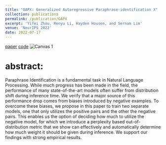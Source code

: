 ```yaml
---
title: "GAPX: Generalized Autoregressive Paraphrase-identification X"
collection: publications
permalink: /publication/GAPX
excerpt: 'Yifei Zhou, Renyu Li, Hayden Housen, and Sernam Lim'
venue: 'NeurIPS 2022'
date: 2022-07-17
---
```

[paper](https://arxiv.org/abs/2210.01979)
[code](https://github.com/YifeiZhou02/generalized_paraphrase_identification)
![Canvas 1](https://user-images.githubusercontent.com/83000332/173618717-570f697c-2671-41aa-96da-1459fc627332.png)

# abstract:
Paraphrase Identification is a fundamental task in Natural Language Processing. While much progress has been made in the field, the performance of many state-of-the-art models often suffer from distribution shift during inference time. We verify that a major source of this performance drop comes from biases introduced by negative examples. To overcome these biases, we propose in this paper to train two separate models, one that only utilizes the positive pairs and the other the negative pairs. This enables us the option of deciding how much to utilize the negative model, for which we introduce a perplexity based out-of-distribution metric that we show can effectively and automatically determine how much weight it should be given during inference. We support our findings with strong empirical results.
